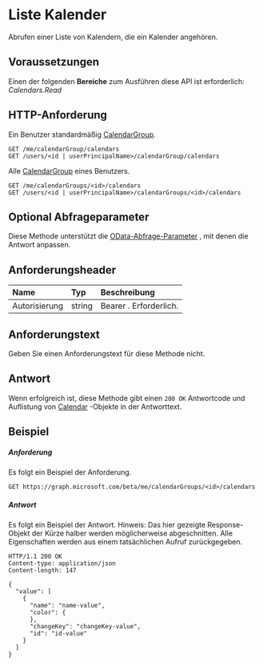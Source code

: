 # <a name="list-calendars"></a>Liste Kalender

Abrufen einer Liste von Kalendern, die ein Kalender angehören.
## <a name="prerequisites"></a>Voraussetzungen
Einen der folgenden **Bereiche** zum Ausführen diese API ist erforderlich: _Calendars.Read_
## <a name="http-request"></a>HTTP-Anforderung
<!-- { "blockType": "ignored" } -->
Ein Benutzer standardmäßig [CalendarGroup](../resources/calendargroup.md).
```http
GET /me/calendarGroup/calendars
GET /users/<id | userPrincipalName>/calendarGroup/calendars
```
Alle [CalendarGroup](../resources/calendargroup.md) eines Benutzers.
```http
GET /me/calendarGroups/<id>/calendars
GET /users/<id | userPrincipalName>/calendarGroups/<id>/calendars
```
## <a name="optional-query-parameters"></a>Optional Abfrageparameter
Diese Methode unterstützt die [OData-Abfrage-Parameter](http://graph.microsoft.io/docs/overview/query_parameters) , mit denen die Antwort anpassen.
## <a name="request-headers"></a>Anforderungsheader
| Name       | Typ | Beschreibung|
|:-----------|:------|:----------|
| Autorisierung  | string  | Bearer <token>. Erforderlich. |

## <a name="request-body"></a>Anforderungstext
Geben Sie einen Anforderungstext für diese Methode nicht.
## <a name="response"></a>Antwort
Wenn erfolgreich ist, diese Methode gibt einen `200 OK` Antwortcode und Auflistung von [Calendar](../resources/calendar.md) -Objekte in der Antworttext.
## <a name="example"></a>Beispiel
##### <a name="request"></a>Anforderung
Es folgt ein Beispiel der Anforderung.
<!-- {
  "blockType": "request",
  "name": "get_calendars"
}-->
```http
GET https://graph.microsoft.com/beta/me/calendarGroups/<id>/calendars
```
##### <a name="response"></a>Antwort
Es folgt ein Beispiel der Antwort. Hinweis: Das hier gezeigte Response-Objekt der Kürze halber werden möglicherweise abgeschnitten. Alle Eigenschaften werden aus einem tatsächlichen Aufruf zurückgegeben.
<!-- {
  "blockType": "response",
  "truncated": true,
  "@odata.type": "microsoft.graph.calendar",
  "isCollection": true
} -->
```http
HTTP/1.1 200 OK
Content-type: application/json
Content-length: 147

{
  "value": [
    {
      "name": "name-value",
      "color": {
      },
      "changeKey": "changeKey-value",
      "id": "id-value"
    }
  ]
}
```

<!-- uuid: 8fcb5dbc-d5aa-4681-8e31-b001d5168d79
2015-10-25 14:57:30 UTC -->
<!-- {
  "type": "#page.annotation",
  "description": "List calendars",
  "keywords": "",
  "section": "documentation",
  "tocPath": ""
}-->
